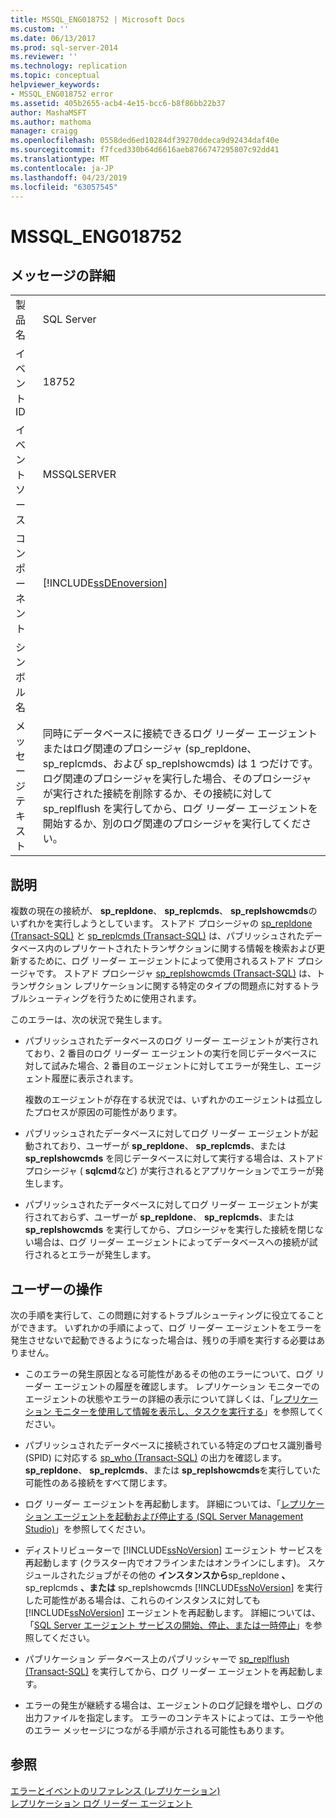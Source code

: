 ```yaml
---
title: MSSQL_ENG018752 | Microsoft Docs
ms.custom: ''
ms.date: 06/13/2017
ms.prod: sql-server-2014
ms.reviewer: ''
ms.technology: replication
ms.topic: conceptual
helpviewer_keywords:
- MSSQL_ENG018752 error
ms.assetid: 405b2655-acb4-4e15-bcc6-b8f86bb22b37
author: MashaMSFT
ms.author: mathoma
manager: craigg
ms.openlocfilehash: 0558ded6ed10284df39270ddeca9d92434daf40e
ms.sourcegitcommit: f7fced330b64d6616aeb8766747295807c92dd41
ms.translationtype: MT
ms.contentlocale: ja-JP
ms.lasthandoff: 04/23/2019
ms.locfileid: "63057545"
---
```

# <a name="mssqleng018752"></a>MSSQL_ENG018752
    
## <a name="message-details"></a>メッセージの詳細  
  
|||  
|-|-|  
|製品名|SQL Server|  
|イベント ID|18752|  
|イベント ソース|MSSQLSERVER|  
|コンポーネント|[!INCLUDE[ssDEnoversion](../../includes/ssdenoversion-md.md)]|  
|シンボル名||  
|メッセージ テキスト|同時にデータベースに接続できるログ リーダー エージェントまたはログ関連のプロシージャ (sp_repldone、sp_replcmds、および sp_replshowcmds) は 1 つだけです。 ログ関連のプロシージャを実行した場合、そのプロシージャが実行された接続を削除するか、その接続に対して sp_replflush を実行してから、ログ リーダー エージェントを開始するか、別のログ関連のプロシージャを実行してください。|  
  
## <a name="explanation"></a>説明  
 複数の現在の接続が、 **sp_repldone**、 **sp_replcmds**、 **sp_replshowcmds**のいずれかを実行しようとしています。 ストアド プロシージャの [sp_repldone &#40;Transact-SQL&#41;](/sql/relational-databases/system-stored-procedures/sp-repldone-transact-sql) と [sp_replcmds &#40;Transact-SQL&#41;](/sql/relational-databases/system-stored-procedures/sp-replcmds-transact-sql) は、パブリッシュされたデータベース内のレプリケートされたトランザクションに関する情報を検索および更新するために、ログ リーダー エージェントによって使用されるストアド プロシージャです。 ストアド プロシージャ [sp_replshowcmds &#40;Transact-SQL&#41;](/sql/relational-databases/system-stored-procedures/sp-replshowcmds-transact-sql) は、トランザクション レプリケーションに関する特定のタイプの問題点に対するトラブルシューティングを行うために使用されます。  
  
 このエラーは、次の状況で発生します。  
  
-   パブリッシュされたデータベースのログ リーダー エージェントが実行されており、2 番目のログ リーダー エージェントの実行を同じデータベースに対して試みた場合、2 番目のエージェントに対してエラーが発生し、エージェント履歴に表示されます。  
  
     複数のエージェントが存在する状況では、いずれかのエージェントは孤立したプロセスが原因の可能性があります。  
  
-   パブリッシュされたデータベースに対してログ リーダー エージェントが起動されており、ユーザーが **sp_repldone**、 **sp_replcmds**、または **sp_replshowcmds** を同じデータベースに対して実行する場合は、ストアド プロシージャ ( **sqlcmd**など) が実行されるとアプリケーションでエラーが発生します。  
  
-   パブリッシュされたデータベースに対してログ リーダー エージェントが実行されておらず、ユーザーが **sp_repldone**、 **sp_replcmds**、または **sp_replshowcmds** を実行してから、プロシージャを実行した接続を閉じない場合は、ログ リーダー エージェントによってデータベースへの接続が試行されるとエラーが発生します。  
  
## <a name="user-action"></a>ユーザーの操作  
 次の手順を実行して、この問題に対するトラブルシューティングに役立てることができます。 いずれかの手順によって、ログ リーダー エージェントをエラーを発生させないで起動できるようになった場合は、残りの手順を実行する必要はありません。  
  
-   このエラーの発生原因となる可能性があるその他のエラーについて、ログ リーダー エージェントの履歴を確認します。 レプリケーション モニターでのエージェントの状態やエラーの詳細の表示について詳しくは、「[レプリケーション モニターを使用して情報を表示し、タスクを実行する](monitor/view-information-and-perform-tasks-replication-monitor.md)」を参照してください。  
  
-   パブリッシュされたデータベースに接続されている特定のプロセス識別番号 (SPID) に対応する [sp_who &#40;Transact-SQL&#41;](/sql/relational-databases/system-stored-procedures/sp-who-transact-sql) の出力を確認します。 **sp_repldone**、 **sp_replcmds**、または **sp_replshowcmds**を実行していた可能性のある接続をすべて閉じます。  
  
-   ログ リーダー エージェントを再起動します。 詳細については、「[レプリケーション エージェントを起動および停止する &#40;SQL Server Management Studio&#41;](agents/start-and-stop-a-replication-agent-sql-server-management-studio.md)」を参照してください。  
  
-   ディストリビューターで [!INCLUDE[ssNoVersion](../../includes/ssnoversion-md.md)] エージェント サービスを再起動します (クラスター内でオフラインまたはオンラインにします)。 スケジュールされたジョブがその他の **インスタンスから**sp_repldone **、** sp_replcmds **、または** sp_replshowcmds [!INCLUDE[ssNoVersion](../../includes/ssnoversion-md.md)] を実行した可能性がある場合は、これらのインスタンスに対しても [!INCLUDE[ssNoVersion](../../includes/ssnoversion-md.md)] エージェントを再起動します。 詳細については、「[SQL Server エージェント サービスの開始、停止、または一時停止](../../ssms/agent/start-stop-or-pause-the-sql-server-agent-service.md)」を参照してください。  
  
-   パブリケーション データベース上のパブリッシャーで [sp_replflush &#40;Transact-SQL&#41;](/sql/relational-databases/system-stored-procedures/sp-replflush-transact-sql) を実行してから、ログ リーダー エージェントを再起動します。  
  
-   エラーの発生が継続する場合は、エージェントのログ記録を増やし、ログの出力ファイルを指定します。 エラーのコンテキストによっては、エラーや他のエラー メッセージにつながる手順が示される可能性もあります。  
  
## <a name="see-also"></a>参照  
 [エラーとイベントのリファレンス &#40;レプリケーション&#41;](errors-and-events-reference-replication.md)   
 [レプリケーション ログ リーダー エージェント](agents/replication-log-reader-agent.md)  
  
  
